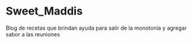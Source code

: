 # Sweet_Maddis
Blog de recetas que brindan ayuda para salir de la monotonía y agregar sabor a las reuniones
